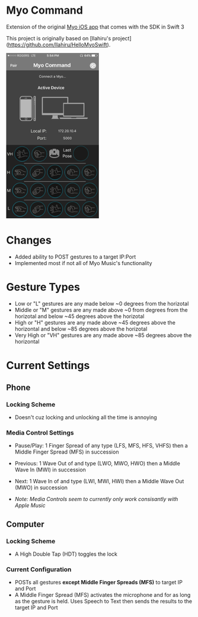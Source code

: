# Myo Command

Extension of the original [Myo iOS app](https://developer.thalmic.com/downloads) that comes with the SDK in Swift 3

This project is originally based on [llahiru's project] (https://github.com/llahiru/HelloMyoSwift).

<img src="https://github.com/mt809/HelloMyoSwift/blob/master/screenshot.PNG?raw=true" width="250"> 

# Changes

* Added ability to POST gestures to a target IP:Port
* Implemented most if not all of Myo Music's functionality 

# Gesture Types

* Low or "L" gestures are any made below ~0 degrees from the horizotal
* Middle or "M" gestures are any made above ~0 from degrees from the horizotal and below ~45 degrees above the horizotal
* High or "H" gestures are any made above ~45 degrees above the horizontal and below ~85 degrees above the horizotal
* Very High or "VH" gestures are any made above ~85 degrees above the horizontal

# Current Settings

## Phone

### Locking Scheme

* Doesn't cuz locking and unlocking all the time is annoying

### Media Control Settings 

* Pause/Play: 1 Finger Spread of any type (LFS, MFS, HFS, VHFS) then a Middle Finger Spread (MFS) in succession
* Previous: 1 Wave Out of and type (LWO, MWO, HWO) then a Middle Wave In (MWI) in succession
* Next: 1 Wave In of and type (LWI, MWI, HWI) then a Middle Wave Out (MWO) in succession

* *Note: Media Controls seem to currently only work consisantly with Apple Music*

## Computer

### Locking Scheme

* A High Double Tap (HDT) toggles the lock

### Current Configuration

* POSTs all gestures **__except__ Middle Finger Spreads (MFS)** to target IP and Port 
* A Middle Finger Spread (MFS) activates the microphone and for as long as the gesture is held. Uses Speech to Text then sends the results to the target IP and Port


